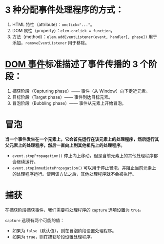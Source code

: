 # 3 种分配事件处理程序的方式：
1.  HTML 特性（attribute）：`onclick="..."`。
2.  DOM 属性（property）：`elem.onclick = function`。
3.  方法（method）：`elem.addEventListener(event, handler[, phase])` 用于添加，`removeEventListener` 用于移除。


# [DOM 事件](http://www.w3.org/TR/DOM-Level-3-Events/)标准描述了事件传播的 3 个阶段：
1.  捕获阶段（Capturing phase）—— 事件（从 Window）向下走近元素。
2.  目标阶段（Target phase）—— 事件到达目标元素。
3.  冒泡阶段（Bubbling phase）—— 事件从元素上开始冒泡。

# 冒泡
**当一个事件发生在一个元素上，它会首先运行在该元素上的处理程序，然后运行其父元素上的处理程序，然后一直向上到其他祖先上的处理程序。**
- `event.stopPropagation()`
	停止向上移动，但是当前元素上的其他处理程序都会继续运行。
- `event.stopImmediatePropagation()`
	可以用于停止冒泡，并阻止当前元素上的处理程序运行。使用该方法之后，其他处理程序就不会被执行。

# 捕获
在捕获阶段捕获事件，我们需要将处理程序的 `capture` 选项设置为 `true`。

`capture` 选项有两个可能的值：
-   如果为 `false`（默认值），则在冒泡阶段设置处理程序。
-   如果为 `true`，则在捕获阶段设置处理程序。